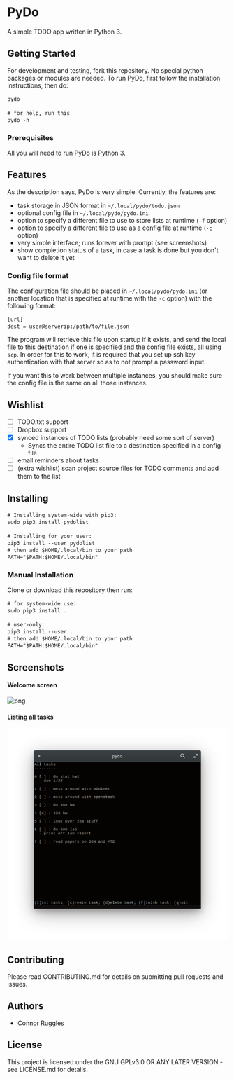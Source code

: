 # PyDo
A simple TODO app written in Python 3.

## Getting Started
For development and testing, fork this repository. No special python packages or modules are needed. To run PyDo, first follow the installation instructions, then do:
```
pydo

# for help, run this
pydo -h
```

### Prerequisites
All you will need to run PyDo is Python 3.

## Features
As the description says, PyDo is very simple. Currently, the features are:
* task storage in JSON format in `~/.local/pydo/todo.json`
* optional config file in `~/.local/pydo/pydo.ini`
* option to specify a different file to use to store lists at runtime (`-f` option)
* option to specify a different file to use as a config file at runtime (`-c` option)
* very simple interface; runs forever with prompt (see screenshots)
* show completion status of a task, in case a task is done but you don't want to delete it yet

### Config file format
The configuration file should be placed in `~/.local/pydo/pydo.ini` (or another location that is specified at runtime with the `-c` option) with the following format:
```
[url]
dest = user@serverip:/path/to/file.json
```

The program will retrieve this file upon startup if it exists, and send the local file to this destination if one is specified and the config file exists, all using `scp`. In order for this to work, it is required that you set up ssh key authentication with that server so as to not prompt a password input.

If you want this to work between multiple instances, you should make sure the config file is the same on all those instances.

## Wishlist
- [ ] TODO.txt support
- [ ] Dropbox support
- [x] synced instances of TODO lists (probably need some sort of server)
    * Syncs the entire TODO list file to a destination specified in a config file
- [ ] email reminders about tasks
- [ ] (extra wishlist) scan project source files for TODO comments and add them to the list

## Installing
```
# Installing system-wide with pip3:
sudo pip3 install pydolist

# Installing for your user:
pip3 install --user pydolist
# then add $HOME/.local/bin to your path
PATH="$PATH:$HOME/.local/bin"
```

### Manual Installation
Clone or download this repository then run:
```
# for system-wide use:
sudo pip3 install .

# user-only:
pip3 install --user .
# then add $HOME/.local/bin to your path
PATH="$PATH:$HOME/.local/bin"
```

## Screenshots
#### Welcome screen
![png](https://raw.githubusercontent.com/rugglcon/pydo/master/assets/welcome.png)

#### Listing all tasks
![png](https://raw.githubusercontent.com/rugglcon/pydo/master/assets/list.png)

## Contributing
Please read CONTRIBUTING.md for details on submitting pull requests and issues.

## Authors
* Connor Ruggles

## License
This project is licensed under the GNU GPLv3.0 OR ANY LATER VERSION - see LICENSE.md for details.